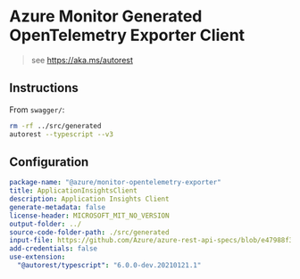 # Azure Monitor Generated OpenTelemetry Exporter Client

> see https://aka.ms/autorest

## Instructions

From `swagger/`:

```zsh
rm -rf ../src/generated
autorest --typescript --v3
```

## Configuration

```yaml
package-name: "@azure/monitor-opentelemetry-exporter"
title: ApplicationInsightsClient
description: Application Insights Client
generate-metadata: false
license-header: MICROSOFT_MIT_NO_VERSION
output-folder: ../
source-code-folder-path: ./src/generated
input-file: https://github.com/Azure/azure-rest-api-specs/blob/e47988f3ccaa90681f11cce59c25c638ff305692/specification/applicationinsights/data-plane/Monitor.Exporters/preview/2020-09-15_Preview/swagger.json
add-credentials: false
use-extension:
  "@autorest/typescript": "6.0.0-dev.20210121.1"
```
